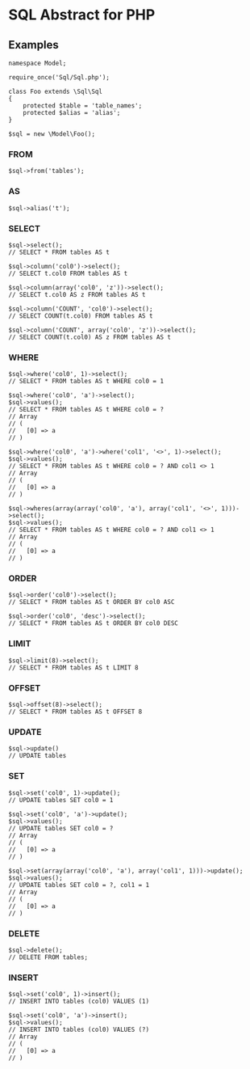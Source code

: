 # SQL Abstract for PHP

## Examples

    namespace Model;

    require_once('Sql/Sql.php');

    class Foo extends \Sql\Sql
    {
        protected $table = 'table_names';
        protected $alias = 'alias';
    }

    $sql = new \Model\Foo();

### FROM

    $sql->from('tables');

### AS

    $sql->alias('t');

### SELECT

    $sql->select();
    // SELECT * FROM tables AS t

    $sql->column('col0')->select();
    // SELECT t.col0 FROM tables AS t

    $sql->column(array('col0', 'z'))->select();
    // SELECT t.col0 AS z FROM tables AS t

    $sql->column('COUNT', 'col0')->select();
    // SELECT COUNT(t.col0) FROM tables AS t

    $sql->column('COUNT', array('col0', 'z'))->select();
    // SELECT COUNT(t.col0) AS z FROM tables AS t

### WHERE

    $sql->where('col0', 1)->select();
    // SELECT * FROM tables AS t WHERE col0 = 1

    $sql->where('col0', 'a')->select();
    $sql->values();
    // SELECT * FROM tables AS t WHERE col0 = ?
    // Array
    // (
    //   [0] => a
    // )

    $sql->where('col0', 'a')->where('col1', '<>', 1)->select();
    $sql->values();
    // SELECT * FROM tables AS t WHERE col0 = ? AND col1 <> 1
    // Array
    // (
    //   [0] => a
    // )

    $sql->wheres(array(array('col0', 'a'), array('col1', '<>', 1)))->select();
    $sql->values();
    // SELECT * FROM tables AS t WHERE col0 = ? AND col1 <> 1
    // Array
    // (
    //   [0] => a
    // )

### ORDER

    $sql->order('col0')->select();
    // SELECT * FROM tables AS t ORDER BY col0 ASC

    $sql->order('col0', 'desc')->select();
    // SELECT * FROM tables AS t ORDER BY col0 DESC


### LIMIT

    $sql->limit(8)->select();
    // SELECT * FROM tables AS t LIMIT 8

### OFFSET

    $sql->offset(8)->select();
    // SELECT * FROM tables AS t OFFSET 8

### UPDATE

    $sql->update()
    // UPDATE tables

### SET

    $sql->set('col0', 1)->update();
    // UPDATE tables SET col0 = 1

    $sql->set('col0', 'a')->update();
    $sql->values();
    // UPDATE tables SET col0 = ?
    // Array
    // (
    //   [0] => a
    // )

    $sql->set(array(array('col0', 'a'), array('col1', 1)))->update();
    $sql->values();
    // UPDATE tables SET col0 = ?, col1 = 1
    // Array
    // (
    //   [0] => a
    // )

### DELETE

    $sql->delete();
    // DELETE FROM tables;

### INSERT

    $sql->set('col0', 1)->insert();
    // INSERT INTO tables (col0) VALUES (1)

    $sql->set('col0', 'a')->insert();
    $sql->values();
    // INSERT INTO tables (col0) VALUES (?)
    // Array
    // (
    //   [0] => a
    // )
